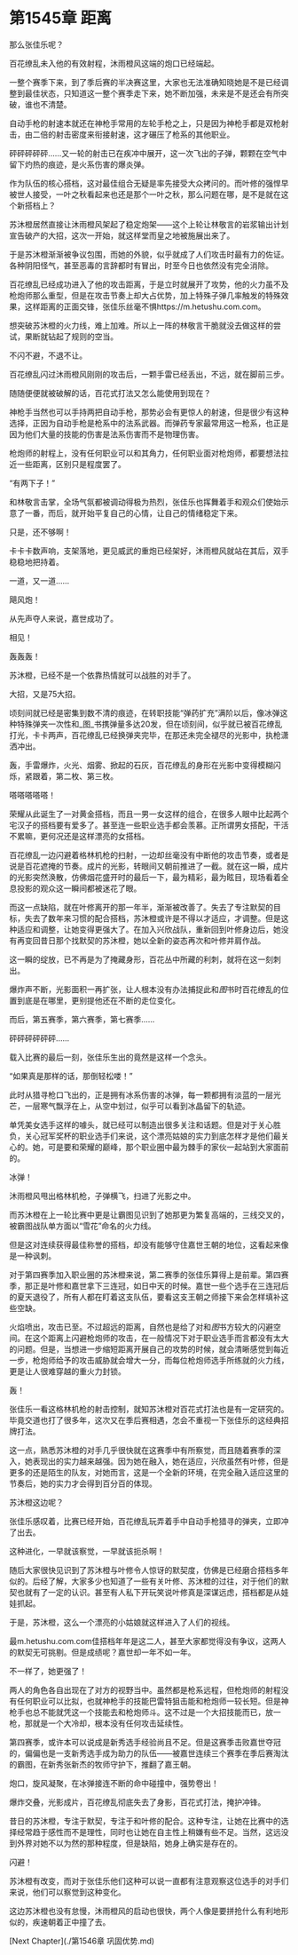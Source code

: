 # 第1545章 距离

那么张佳乐呢？

百花缭乱未入他的有效射程，沐雨橙风这端的炮口已经端起。

一整个赛季下来，到了季后赛的半决赛这里，大家也无法准确知晓她是不是已经调整到最佳状态，只知道这一整个赛季走下来，她不断加强，未来是不是还会有所突破，谁也不清楚。

自动手枪的射速本就还在神枪手常用的左轮手枪之上，只是因为神枪手都是双枪射击，由二倍的射击密度来衔接射速，这才碾压了枪系的其他职业。

砰砰砰砰砰……又一轮的射击已在疾冲中展开，这一次飞出的子弹，颗颗在空气中留下灼热的痕迹，是火系伤害的爆炎弹。

作为队伍的核心搭档，这对最佳组合无疑是率先接受大众拷问的。而叶修的强悍早被世人接受，一叶之秋看起来也还是那个一叶之秋，那么问题在哪，是不是就在这个新搭档上？

苏沐橙居然直接让沐雨橙风架起了稳定炮架——这个上轮让林敬言的岩浆输出计划宣告破产的大招，这次一开始，就这样堂而皇之地被施展出来了。

于是苏沐橙渐渐被争议包围，而她的外貌，似乎就成了人们攻击时最有力的佐证。各种阴阳怪气，甚至恶毒的言辞都时有冒出，时至今日也依然没有完全消除。

百花缭乱已经成功进入了他的攻击距离，于是立时就展开了攻势，他的火力虽不及枪炮师那么重型，但是在攻击节奏上却大占优势，加上特殊子弹几率触发的特殊效果，这样距离的正面交锋，张佳乐丝毫不惧https://m.hetushu.com.com。

想突破苏沐橙的火力线，难上加难。所以上一阵的林敬言干脆就没去做这样的尝试，果断就钻起了规则的空当。

不闪不避，不退不让。

百花缭乱闪过沐雨橙风刚刚的攻击后，一颗手雷已经丢出，不远，就在脚前三步。

随随便便就被破解的话，百花式打法又怎么能使用到现在？

神枪手当然也可以手持两把自动手枪，那势必会有更惊人的射速，但是很少有这种选择，正因为自动手枪是枪系中的法系武器。而弹药专家最常用这一枪系，也正是因为他们大量的技能的伤害是法系伤害而不是物理伤害。

枪炮师的射程上，没有任何职业可以和其角力，任何职业面对枪炮师，都要想法拉近一些距离，区别只是程度罢了。

“有两下子！”

和林敬言击掌，全场气氛都被调动得极为热烈，张佳乐也挥舞着手和观众们使始示意了一番，而后，就开始平复自己的心情，让自己的情绪稳定下来。

只是，还不够啊！

卡卡卡数声响，支架落地，更见威武的重炮已经架好，沐雨橙风就站在其后，双手稳稳地把持着。

一道，又一道……

飓风炮！

从先声夺人来说，嘉世成功了。

相见！

轰轰轰！

苏沐橙，已经不是一个依靠热情就可以战胜的对手了。

大招，又是75大招。

顷刻间就已经是密集到数不清的痕迹，在转职技能“弹药扩充”满阶以后，像冰弹这种特殊弹夹一次性和_图_书携弹量多达20发，但在顷刻间，似乎就已被百花缭乱打光，卡卡两声，百花缭乱已经换弹夹完毕，在那还未完全褪尽的光影中，执枪潇洒冲出。

轰，手雷爆炸，火光、烟雾、掀起的石灰，百花缭乱的身形在光影中变得模糊闪烁，紧跟着，第二枚、第三枚。

嗒嗒嗒嗒嗒！

荣耀从此诞生了一对黄金搭档，而且一男一女这样的组合，在很多人眼中比起两个宅汉子的搭档要有爱多了。甚至连一些职业选手都会羡慕。正所谓男女搭配，干活不累嘛，更何况还是这样漂亮的女搭档。

百花缭乱一边闪避着格林机枪的扫射，一边却丝毫没有中断他的攻击节奏，或者是说是百花遮掩的节奏。成片的光影，转眼间又朝前推进了一截。就在这一瞬，成片的光影突然涣散，仿佛烟花盛开时的最后一下，最为精彩，最为眩目，现场看着全息投影的观众这一瞬间都被迷花了眼。

而这一点缺陷，就在叶修离开的那一年半，渐渐被改善了。失去了专注默契的目标，失去了数年来习惯的配合搭档，苏沐橙或许是不得以才适应，才调整。但是这种适应和调整，让她变得更强大了。在加入兴欣战队，重新回到叶修身边后，她没有再变回昔日那个找默契的苏沐橙，她以全新的姿态再次和叶修并肩作战。

这一瞬的绽放，已不再是为了掩藏身形，百花丛中所藏的利刺，就将在这一刻刺出。

爆炸声不断，光影面积一再扩张，让人根本没有办法捕捉此和*图*书时百花缭乱的位置到底是在哪里，更别提他还在不断的走位变化。

而后，第五赛季，第六赛季，第七赛季……

砰砰砰砰砰砰……

载入比赛的最后一刻，张佳乐生出的竟然是这样一个念头。

“如果真是那样的话，那倒轻松喽！”

此时从猎寻枪口飞出的，正是拥有冰系伤害的冰弹，每一颗都拥有淡蓝的一层光芒，一层寒气飘浮在上，从空中划过，似乎可以看到冰晶留下的轨迹。

单凭美女选手这样的噱头，就已经可以制造出很多关注和话题。但是对于关心胜负，关心冠军奖杯的职业选手们来说，这个漂亮姑娘的实力到底怎样才是他们最关心的。她，可是要和荣耀的巅峰，那个职业圈中最为棘手的家伙一起站到大家面前的。

冰弹！

沐雨橙风甩出格林机枪，子弹横飞，扫进了光影之中。

而苏沐橙在上一轮比赛中更是让霸图见识到了她那更为繁复高端的，三线交叉的，被霸图战队单方面以“雪花”命名的火力线。

但是这对连续获得最佳称誉的搭档，却没有能够守住嘉世王朝的地位，这看起来像是一种讽刺。

对于第四赛季加入职业圈的苏沐橙来说，第二赛季的张佳乐算得上是前辈。第四赛季，那正是叶修和嘉世拿下三连冠，如日中天的时候。嘉世一些个选手在三连冠后的夏天退役了，所有人都在盯着这支队伍，要看这支王朝之师接下来会怎样填补这些空缺。

火焰喷出，攻击已至。不过超远的距离，自然也是给了对和*图*书方较大的闪避空间。在这个距离上闪避枪炮师的攻击，在一般情况下对于职业选手而言都没有太大的问题。但是，当想进一步缩短距离开展自己的攻势的时候，就会清晰感觉到每近一步，枪炮师给予的攻击威胁就会增大一分，而每位枪炮师选手所练就的火力线，更是让人很难穿越的重火力封锁。

轰！

张佳乐一看这格林机枪的射击控制，就知苏沐橙对百花式打法也是有一定研究的。毕竟交道也打了很多年，这次又在季后赛相遇，怎会不重视一下张佳乐的这经典招牌打法。

这一点，熟悉苏沐橙的对手几乎很快就在这赛季中有所察觉，而且随着赛季的深入，她表现出的实力越来越强。因为她在融入，她在适应，兴欣虽然有叶修，但是更多的还是陌生的队友，对她而言，这是一个全新的环境，在完全融入适应这里的节奏后，她的实力才会得到百分百的体现。

苏沐橙这边呢？

张佳乐感叹着，比赛已经开始，百花缭乱玩弄着手中自动手枪猎寻的弹夹，立即冲了出去。

这种进化，一早就该察觉，一早就该扼杀啊！

随后大家很快见识到了苏沐橙与叶修令人惊讶的默契度，仿佛是已经磨合搭档多年似的。后经了解，大家多少也知道了一些有关叶修、苏沐橙的过往，对于他们的默契也就有了一定的认识。甚至有人私下开玩笑说叶修真是深谋远虑，搭档都是从娃娃抓起。

于是，苏沐橙，这么一个漂亮的小姑娘就这样进入了人们的视线。

最m.hetushu.com.com佳搭档年年是这二人，甚至大家都觉得没有争议，这两人的默契无可挑剔。但是成绩呢？嘉世却一年不如一年。

不一样了，她更强了！

两人的角色各自出现在了对方的视野当中。虽然都是枪系远程，但枪炮师的射程没有任何职业可以比拟，也就神枪手的技能巴雷特狙击能和枪炮师一较长短。但是神枪手也总不能就凭这一个技能去和枪炮师斗。这不过是一个大招技能而已，放一枪，那就是一个大冷却，根本没有任何攻击延续性。

第四赛季，或许本可以说成是新秀选手经验尚且不足。但是这赛季击败嘉世夺冠的，偏偏也是一支新秀选手成为助力的队伍——被嘉世连续三个赛季在季后赛淘汰的霸图，在新秀张新杰的牧师守护下，推翻了嘉王朝。

炮口，旋风凝聚，在冰弹接连不断的命中碰撞中，强势卷出！

爆炸交叠，光影成片，百花缭乱彻底失去了身影，百花式打法，掩护冲锋。

昔日的苏沐橙，专注于默契，专注于和叶修的配合。这种专注，让她在比赛中的选择经常趋于感性而不是理性，同时也让她在自主性上稍嫌有些不足。当然，这远没到外界对她不以为然的那种程度，但是缺陷，她身上确实是存在的。

闪避！

苏沐橙有改变，而对于张佳乐他们这种可以说一直都有注意观察这位选手的对手们来说，他们可以察觉到这种变化。

这边苏沐橙也没有怠慢，沐雨橙风的启动也很快，两个人像是要拼抢什么有利地形似的，疾速朝着正中撞了去。



[Next Chapter](./第1546章 巩固优势.md)